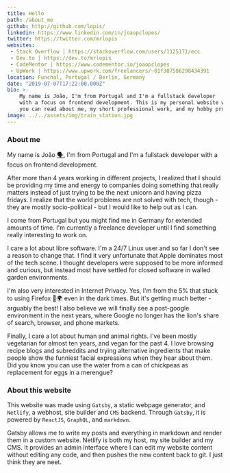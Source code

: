 ```yaml
---
title: Hello
path: /about_me
github: http://github.com/lopis/
linkedin: https://www.linkedin.com/in/joaopclopes/
twitter: https://twitter.com/mrlopis
websites: 
 - Stack Overflow | https://stackoverflow.com/users/1125171/ecc
 - Dev.to | https://dev.to/mrlopis
 - CodeMentor | https://www.codementor.io/joaopclopes
 - UpWork | https://www.upwork.com/freelancers/~01f307586298434391
location: Funchal, Portugal / Berlin, Germany
date: "2019-07-07T17:22:00.000Z"
bio: >-
    My name is João, I'm from Portugal and I'm a fullstack developer
    with a focus on frontend development. This is my personal website where
    you can read about me, my short professional work, and my hobby projects.
image: ../../assets/img/train_station.jpg
---
```


### About me

My name is João [🗣](https://translate.google.com/translate_tts?ie=UTF-8&q=Jo%C3%A3o&tl=pt&total=1&idx=0&textlen=4&tk=329618.235746&client=webapp&prev=input), I'm from Portugal and I'm a fullstack developer with a focus on frontend development.

After more than 4 years working in different projects, I realized that I should be providing my time and energy to companies doing something that really matters instead of just trying to be the next unicorn and having pizza fridays. I realize that the world problems are not solved with tech, though - they are mostly socio-political - but I would like to help out as I can.

I come from Portugal but you might find me in Germany for extended amounts of time. I'm currently a freelance developer until I find something really interesting to work on.

I care a lot about libre software. I'm a 24/7 Linux user and so far I don't see a reason to change that. I find it very unfortunate that Apple dominates most of the tech scene. I thought developers were supposed to be more informed and curious, but instead most have settled for closed software in walled garden environments.

I'm also very interested in Internet Privacy. Yes, I'm from the 5% that stuck to using Firefox 🦊🌍 even in the dark times. But it's getting much better - arguably the best! I also believe we will finally see a post-google environment in the next years, where Google no longer has the lion's share of search, browser, and phone markets.

Finally, I care a lot about human and animal rights. I've been mostly vegetarian for almost ten years, and vegan for the past 4. I love browsing recipe blogs and subreddits and trying alternative ingredients that make people show the funniest facial expressions when they hear about them. Did you know you can use the water from a can of chickpeas as replacement for eggs in a merengue?

### About this website

This website was made using `Gatsby`, a static webpage generator, and `Netlify`, a webhost, site builder and `CMS` backend. Through `Gatsby`, it is powered by `ReactJS`, `GraphQL`, and `markdown`.

Gatsby allows me to write my posts and everything in markdown and render them in a custom website. Netlify is both my host, my site builder and my CMS. It provides an admin interface where I can edit my website content without editing any code, and then pushes the new content back to git. I just think they are neet.
